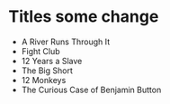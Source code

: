 # Titles some change

- A River Runs Through It
- Fight Club
- 12 Years a Slave
- The Big Short
- 12 Monkeys
- The Curious Case of Benjamin Button
